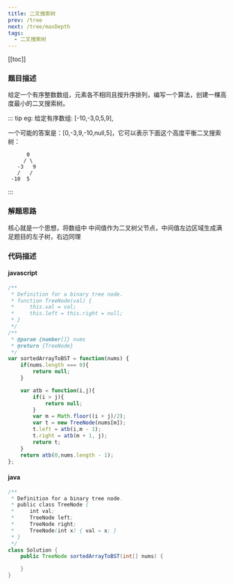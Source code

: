 ```yaml
---
title: 二叉搜索树
prev: /tree
next: /tree/maxDepth
tags:
  - 二叉搜索树  
---
```


[[toc]]

### 题目描述
给定一个有序整数数组，元素各不相同且按升序排列，编写一个算法，创建一棵高度最小的二叉搜索树。

::: tip eg:
给定有序数组: [-10,-3,0,5,9],

一个可能的答案是：[0,-3,9,-10,null,5]，它可以表示下面这个高度平衡二叉搜索树：

          0 
         / \ 
       -3   9 
       /   / 
     -10  5 

:::

### 解题思路

核心就是一个思想，将数组中 中间值作为二叉树父节点，中间值左边区域生成满足题目的左子树，右边同理

### 代码描述

#### javascript
```js
/**
 * Definition for a binary tree node.
 * function TreeNode(val) {
 *     this.val = val;
 *     this.left = this.right = null;
 * }
 */
/**
 * @param {number[]} nums
 * @return {TreeNode}
 */
var sortedArrayToBST = function(nums) {
    if(nums.length === 0){
        return null;
    }

    var atb = function(i,j){
        if(i > j){
            return null;
        }
        var m = Math.floor((i + j)/2);
        var t = new TreeNode(nums[m]);
        t.left = atb(i,m - 1);
        t.right = atb(m + 1, j);
        return t;
    }
    return atb(0,nums.length - 1);
};
```
#### java
```java
/**
 * Definition for a binary tree node.
 * public class TreeNode {
 *     int val;
 *     TreeNode left;
 *     TreeNode right;
 *     TreeNode(int x) { val = x; }
 * }
 */
class Solution {
    public TreeNode sortedArrayToBST(int[] nums) {

    }
}
```

